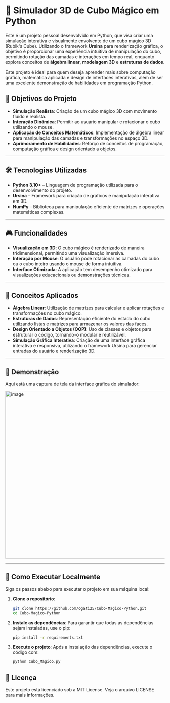# 🧊 **Simulador 3D de Cubo Mágico em Python**

Este é um projeto pessoal desenvolvido em Python, que visa criar uma simulação interativa e visualmente envolvente de um cubo mágico 3D (Rubik's Cube). Utilizando o framework **Ursina** para renderização gráfica, o objetivo é proporcionar uma experiência intuitiva de manipulação do cubo, permitindo rotação das camadas e interações em tempo real, enquanto explora conceitos de **álgebra linear**, **modelagem 3D** e **estruturas de dados**.

Este projeto é ideal para quem deseja aprender mais sobre computação gráfica, matemática aplicada e design de interfaces interativas, além de ser uma excelente demonstração de habilidades em programação Python.

## 📌 **Objetivos do Projeto**

- **Simulação Realista**: Criação de um cubo mágico 3D com movimento fluido e realista.
- **Interação Dinâmica**: Permitir ao usuário manipular e rotacionar o cubo utilizando o mouse.
- **Aplicação de Conceitos Matemáticos**: Implementação de álgebra linear para manipulação das camadas e transformações no espaço 3D.
- **Aprimoramento de Habilidades**: Reforço de conceitos de programação, computação gráfica e design orientado a objetos.

---

## 🛠️ **Tecnologias Utilizadas**

- **Python 3.10+** – Linguagem de programação utilizada para o desenvolvimento do projeto.
- **Ursina** – Framework para criação de gráficos e manipulação interativa em 3D.
- **NumPy** – Biblioteca para manipulação eficiente de matrizes e operações matemáticas complexas.

---

## 🎮 **Funcionalidades**

- **Visualização em 3D**: O cubo mágico é renderizado de maneira tridimensional, permitindo uma visualização imersiva.
- **Interação por Mouse**: O usuário pode rotacionar as camadas do cubo ou o cubo inteiro usando o mouse de forma intuitiva.
- **Interface Otimizada**: A aplicação tem desempenho otimizado para visualizações educacionais ou demonstrações técnicas.

---

## 🧠 **Conceitos Aplicados**

- **Álgebra Linear**: Utilização de matrizes para calcular e aplicar rotações e transformações no cubo mágico.
- **Estruturas de Dados**: Representação eficiente do estado do cubo utilizando listas e matrizes para armazenar os valores das faces.
- **Design Orientado a Objetos (OOP)**: Uso de classes e objetos para estruturar o código, tornando-o modular e reutilizável.
- **Simulação Gráfica Interativa**: Criação de uma interface gráfica interativa e responsiva, utilizando o framework Ursina para gerenciar entradas do usuário e renderização 3D.

---

## 📸 **Demonstração**

Aqui está uma captura de tela da interface gráfica do simulador:

<img width="559" height="529" alt="image" src="https://github.com/user-attachments/assets/9c645e22-3365-4b97-b87c-e113ed5b02e9" />


---

## 🚀 **Como Executar Localmente**

Siga os passos abaixo para executar o projeto em sua máquina local:

1. **Clone o repositório**:
   ```bash
   git clone https://github.com/ogati25/Cubo-Magico-Python.git
   cd Cubo-Magico-Python

2. **Instale as dependências**:
   Para garantir que todas as dependências sejam instaladas, use o pip:
   ```bash
   pip install -r requirements.txt

3. **Execute o projeto**:
   Após a instalação das dependências, execute o código com:
   ```bash
   python Cubo_Magico.py

## 📄 **Licença**

Este projeto está licenciado sob a MIT License. Veja o arquivo LICENSE para mais informações.
